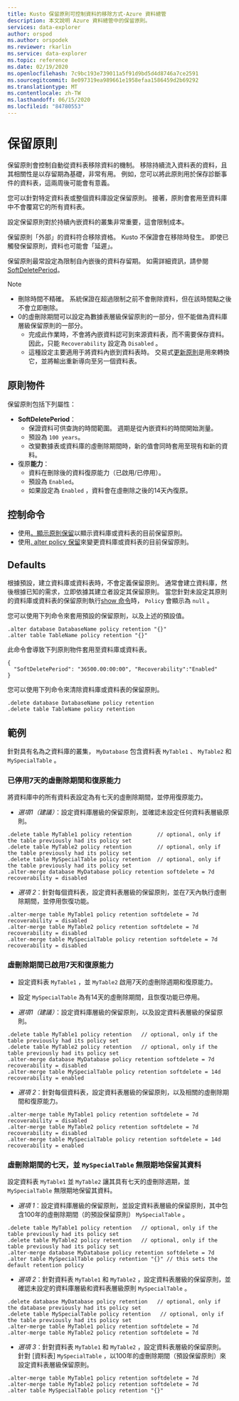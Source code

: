 ```yaml
---
title: Kusto 保留原則可控制資料的移除方式-Azure 資料總管
description: 本文說明 Azure 資料總管中的保留原則。
services: data-explorer
author: orspod
ms.author: orspodek
ms.reviewer: rkarlin
ms.service: data-explorer
ms.topic: reference
ms.date: 02/19/2020
ms.openlocfilehash: 7c9bc193e739011a5f91d9bd5d4d8746a7ce2591
ms.sourcegitcommit: 8e097319ea989661e1958efaa1586459d2b69292
ms.translationtype: MT
ms.contentlocale: zh-TW
ms.lasthandoff: 06/15/2020
ms.locfileid: "84780553"
---
```

# <a name="retention-policy"></a>保留原則

保留原則會控制自動從資料表移除資料的機制。 移除持續流入資料表的資料，且其相關性是以存留期為基礎，非常有用。 例如，您可以將此原則用於保存診斷事件的資料表，這兩周後可能會有意義。

您可以針對特定資料表或整個資料庫設定保留原則。
接著，原則會套用至資料庫中不會覆寫它的所有資料表。

設定保留原則對於持續內嵌資料的叢集非常重要，這會限制成本。

保留原則「外部」的資料符合移除資格。 Kusto 不保證會在移除時發生。 即使已觸發保留原則，資料也可能會「延遲」。

保留原則最常設定為限制自內嵌後的資料存留期。
如需詳細資訊，請參閱[SoftDeletePeriod](#the-policy-object)。

> [!NOTE]
> * 刪除時間不精確。 系統保證在超過限制之前不會刪除資料，但在該時間點之後不會立即刪除。
> * 0的虛刪除期間可以設定為數據表層級保留原則的一部分，但不能做為資料庫層級保留原則的一部分。
>   * 完成此作業時，不會將內嵌資料認可到來源資料表，而不需要保存資料。 因此，只能 `Recoverability` 設定為 `Disabled` 。
>   * 這種設定主要適用于將資料內嵌到資料表時。
> 交易式[更新原則](updatepolicy.md)是用來轉換它，並將輸出重新導向至另一個資料表。

## <a name="the-policy-object"></a>原則物件

保留原則包括下列屬性：

* **SoftDeletePeriod**：
    * 保證資料可供查詢的時間範圍。 週期是從內嵌資料的時間開始測量。
    * 預設為 `100 years`。
    * 改變數據表或資料庫的虛刪除期間時，新的值會同時套用至現有和新的資料。
* 復原**能力**：
    * 資料在刪除後的資料復原能力（已啟用/已停用）。
    * 預設為 `Enabled`。
    * 如果設定為 `Enabled` ，資料會在虛刪除之後的14天內復原。

## <a name="control-commands"></a>控制命令

* 使用[。顯示原則保留](../management/retention-policy.md)以顯示資料庫或資料表的目前保留原則。
* 使用[. alter policy 保留](../management/retention-policy.md)來變更資料庫或資料表的目前保留原則。

## <a name="defaults"></a>Defaults

根據預設，建立資料庫或資料表時，不會定義保留原則。 通常會建立資料庫，然後根據已知的需求，立即依據其建立者設定其保留原則。
當您針對未設定其原則的資料庫或資料表的保留原則執行[show 命令](../management/retention-policy.md)時， `Policy` 會顯示為 `null` 。

您可以使用下列命令來套用預設的保留原則，以及上述的預設值。

```kusto
.alter database DatabaseName policy retention "{}"
.alter table TableName policy retention "{}"
```

此命令會導致下列原則物件套用至資料庫或資料表。

```kusto
{
  "SoftDeletePeriod": "36500.00:00:00", "Recoverability":"Enabled"
}
```

您可以使用下列命令來清除資料庫或資料表的保留原則。

```kusto
.delete database DatabaseName policy retention
.delete table TableName policy retention
```

## <a name="examples"></a>範例

針對具有名為之資料庫的叢集， `MyDatabase` 包含資料表 `MyTable1` 、 `MyTable2` 和 `MySpecialTable` 。

### <a name="soft-delete-period-of-seven-days-and-recoverability-disabled"></a>已停用7天的虛刪除期間和復原能力

將資料庫中的所有資料表設定為有七天的虛刪除期間，並停用復原能力。

* *選項1（建議）*：設定資料庫層級的保留原則，並確認未設定任何資料表層級原則。

```kusto
.delete table MyTable1 policy retention        // optional, only if the table previously had its policy set
.delete table MyTable2 policy retention        // optional, only if the table previously had its policy set
.delete table MySpecialTable policy retention  // optional, only if the table previously had its policy set
.alter-merge database MyDatabase policy retention softdelete = 7d recoverability = disabled
```

* *選項 2*：針對每個資料表，設定資料表層級的保留原則，並在7天內執行虛刪除期間，並停用恢復功能。

```kusto
.alter-merge table MyTable1 policy retention softdelete = 7d recoverability = disabled
.alter-merge table MyTable2 policy retention softdelete = 7d recoverability = disabled
.alter-merge table MySpecialTable policy retention softdelete = 7d recoverability = disabled
```

### <a name="soft-delete-period-of-seven-days-and-recoverability-enabled"></a>虛刪除期間已啟用7天和復原能力

* 設定資料表 `MyTable1` ，並 `MyTable2` 啟用7天的虛刪除週期和復原能力。
* 設定 `MySpecialTable` 為有14天的虛刪除期間，且恢復功能已停用。

* *選項1（建議）*：設定資料庫層級的保留原則，以及設定資料表層級的保留原則。

```kusto
.delete table MyTable1 policy retention   // optional, only if the table previously had its policy set
.delete table MyTable2 policy retention   // optional, only if the table previously had its policy set
.alter-merge database MyDatabase policy retention softdelete = 7d recoverability = disabled
.alter-merge table MySpecialTable policy retention softdelete = 14d recoverability = enabled
```

* *選項 2*：針對每個資料表，設定資料表層級的保留原則，以及相關的虛刪除期間和復原能力。

```kusto
.alter-merge table MyTable1 policy retention softdelete = 7d recoverability = disabled
.alter-merge table MyTable2 policy retention softdelete = 7d recoverability = disabled
.alter-merge table MySpecialTable policy retention softdelete = 14d recoverability = enabled
```

### <a name="soft-delete-period-of-seven-days-and-myspecialtable-keeps-its-data-indefinitely"></a>虛刪除期間的七天，並 `MySpecialTable` 無限期地保留其資料

設定資料表 `MyTable1` 並 `MyTable2` 讓其具有七天的虛刪除週期，並 `MySpecialTable` 無限期地保留其資料。

* *選項 1*：設定資料庫層級的保留原則，並設定資料表層級的保留原則，其中包含100年的虛刪除期間（的預設保留原則） `MySpecialTable` 。

```kusto
.delete table MyTable1 policy retention   // optional, only if the table previously had its policy set
.delete table MyTable2 policy retention   // optional, only if the table previously had its policy set
.alter-merge database MyDatabase policy retention softdelete = 7d
.alter table MySpecialTable policy retention "{}" // this sets the default retention policy
```

* *選項 2*：針對資料表 `MyTable1` 和 `MyTable2` ，設定資料表層級的保留原則，並確認未設定的資料庫層級和資料表層級原則 `MySpecialTable` 。

```kusto
.delete database MyDatabase policy retention   // optional, only if the database previously had its policy set
.delete table MySpecialTable policy retention   // optional, only if the table previously had its policy set
.alter-merge table MyTable1 policy retention softdelete = 7d
.alter-merge table MyTable2 policy retention softdelete = 7d
```

* *選項 3*：針對資料表 `MyTable1` 和 `MyTable2` ，設定資料表層級的保留原則。 針對 [資料表] `MySpecialTable` ，以100年的虛刪除期間（預設保留原則）來設定資料表層級保留原則。

```kusto
.alter-merge table MyTable1 policy retention softdelete = 7d
.alter-merge table MyTable2 policy retention softdelete = 7d
.alter table MySpecialTable policy retention "{}"
```

